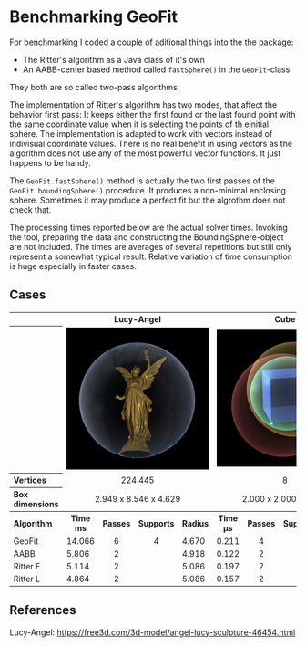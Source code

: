 # Benchmarking GeoFit

For benchmarking I coded a couple of aditional things into the the package:
- The Ritter's algorithm as a Java class of it's own
- An AABB-center based method called `fastSphere()` in the `GeoFit`-class 

They both are so called two-pass algorithms. 

The implementation of Ritter's algorithm has two modes, that affect the behavior first pass: It keeps either the first found or the last found point with the same coordinate value when it is selecting the points of th einitial sphere. The implementation is adapted to work vith vectors instead of indivisual coordinate values. There is no real benefit in using vectors as the algorithm does not use any of the most powerful vector functions. It just happens to be handy. 

The `GeoFit.fastSphere()` method is actually the two first passes of the `GeoFit.boundingSphere()` procedure. It produces a non-minimal enclosing sphere. Sometimes it may produce a perfect fit but the algrothm does not check that.

The processing times reported below are the actual solver times. Invoking the tool, preparing the data and constructing the BoundingSphere-object are not included. The times are averages of several repetitions but still only represent a somewhat typical result. Relative variation of time consumption is huge especially in faster cases.

## Cases
<table>
  <tr>
    <th></th>
    <th colspan = 4>Lucy-Angel</th>
    <th colspan = 4>Cube</th>
  </tr>
  <tr>
    <th></th>
    <td colspan = 4><img src = "Images/Lucy-Angel.png", width=300></td>
    <td colspan = 4><img src = "Images/Cube.png", width=300></td>
  </tr>
  <tr>
    <th align = left>Vertices</th>
    <td colspan = 4, align = center>224 445</td>
    <td colspan = 4, align = center>8</td>
  </tr>
  <tr>
    <th align = left>Box dimensions</th>
    <td colspan = 4, align = center>2.949 x 8.546 x 4.629</td>
   <td colspan = 4, align = center>2.000 x 2.000 x 2.000</td>
  </tr>

  <tr>
    <th align = left>Algorithm</th>
    <th>Time ms</th><th>Passes</th><th>Supports</th><th>Radius</th>
    <th>Time &#x03BCs</th><th>Passes</th><th>Supports</th><th>Radius</th>
  </tr>
  <tr>
    <td>GeoFit</th>
    <td>14.066</td><td align = center>6</td><td align = center>4</td><td>4.670</td>
    <td>0.211</td><td align = center>4</td><td align = center>2</td><td>1.732</td>
  </tr>
  <tr>
    <td>AABB</td>
    <td>5.806</td><td align = center>2</td><td></td><td>4.918</td>
    <td>0.122</td><td align = center>2</td><td></td><td>1.732</td>
  </tr>
  <tr>
    <td>Ritter F</td>
    <td>5.114</td><td align = center>2</td><td></td><td>5.086</td>
    <td>0.197</td><td align = center>2</td><td></td><td>2.341</td>
  </tr>
  <tr>
    <td>Ritter L</td>
    <td>4.864</td><td align = center>2</td><td></td><td>5.086</td>
    <td>0.157</td><td align = center>2</td><td></td><td>2.154</td>
  </tr>
</table>

## References

Lucy-Angel: https://free3d.com/3d-model/angel-lucy-sculpture-46454.html
